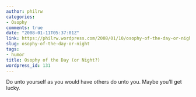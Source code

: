 ```yaml
---
author: philrw
categories:
- Osophy
comments: true
date: "2008-01-11T05:37:01Z"
link: https://philrw.wordpress.com/2008/01/10/osophy-of-the-day-or-night/
slug: osophy-of-the-day-or-night
tags:
- humor
title: Osophy of the Day (or Night?)
wordpress_id: 131
---
```


Do unto yourself as you would have others do unto you. Maybe you’ll get lucky.





